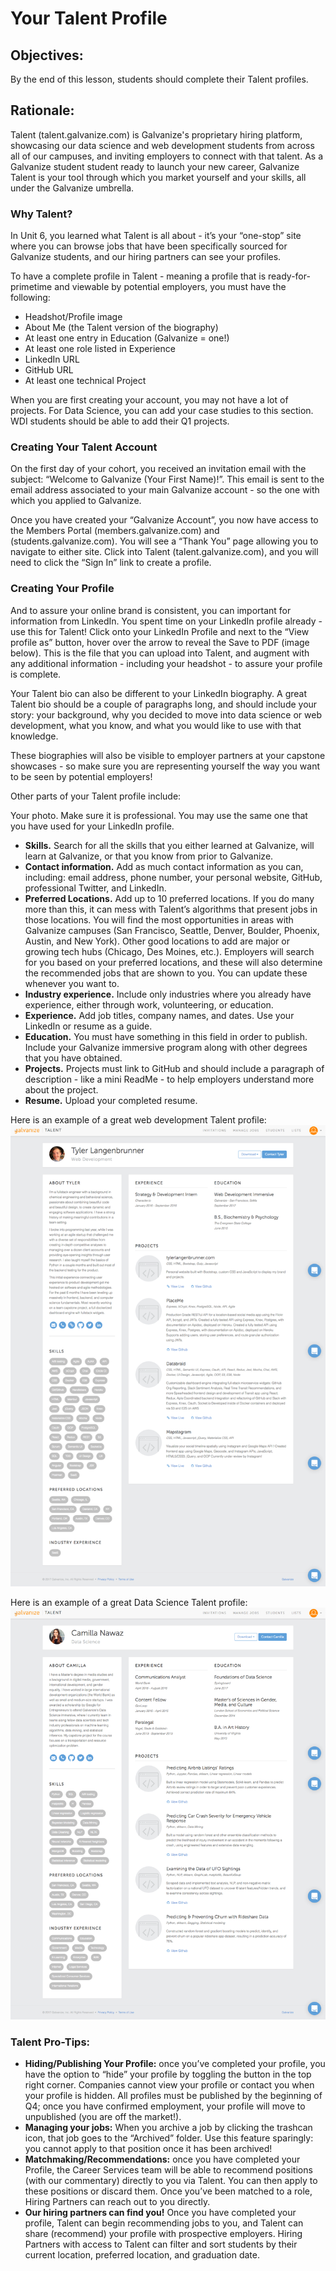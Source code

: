 # Your Talent Profile

## Objectives:

By the end of this lesson, students should complete their Talent profiles.

## Rationale:

Talent (talent.galvanize.com) is Galvanize's proprietary hiring platform, showcasing our data science and web development students from across all of our campuses, and inviting employers to connect with that talent. As a Galvanize student student ready to launch your new career, Galvanize Talent is your tool through which you market yourself and your skills, all under the Galvanize umbrella.

### Why Talent?

In Unit 6, you learned what Talent is all about - it’s your “one-stop” site where you can browse jobs that have been specifically sourced for Galvanize students, and our hiring partners can see your profiles. 

To have a complete profile in Talent - meaning a profile that is ready-for-primetime and viewable by potential employers, you must have the following: 

- Headshot/Profile image
- About Me (the Talent version of the biography)
- At least one entry in Education (Galvanize = one!) 
- At least one role listed in Experience
- LinkedIn URL
- GitHub URL
- At least one technical Project

When you are first creating your account, you may not have a lot of projects. For Data Science, you can add your case studies to this section. WDI students should be able to add their Q1 projects. 

### Creating Your Talent Account

On the first day of your cohort, you received an invitation email with the subject: “Welcome to Galvanize (Your First Name)!”. This email is sent to the email address associated to your main Galvanize account - so the one with which you applied to Galvanize. 

Once you have created your  “Galvanize Account”, you now have access to the Members Portal (members.galvanize.com) and (students.galvanize.com). You will see a “Thank You” page allowing you to navigate to either site. Click into Talent (talent.galvanize.com), and you will need to click the “Sign In” link to create a profile. 


### Creating Your Profile

And to assure your online brand is consistent, you can important for information from LinkedIn. You spent time on your LinkedIn profile already - use this for Talent! Click onto your LinkedIn Profile and next to the “View profile as” button, hover over the arrow to reveal the Save to PDF (image below). This is the file that you can upload into Talent, and augment with any additional information - including your headshot - to assure your profile is complete.

Your Talent bio can also be different to your LinkedIn biography. A great Talent bio should be a couple of paragraphs long, and should include your story: your background, why you decided to move into data science or web development, what you know, and what you would like to use with that knowledge.

These biographies will also be visible to employer partners at your capstone showcases - so make sure you are representing yourself the way you want to be seen by potential employers!

Other parts of your Talent profile include:

Your photo. Make sure it is professional. You may use the same one that you have used for your LinkedIn profile.
- **Skills.** Search for all the skills that you either learned at Galvanize, will learn at Galvanize, or that you know from prior to Galvanize.
- **Contact information.** Add as much contact information as you can, including: email address, phone number, your personal website, GitHub, professional Twitter, and LinkedIn.
- **Preferred Locations.** Add up to 10 preferred locations. If you do many more than this, it can mess with Talent’s algorithms that present jobs in those locations. You will find the most opportunities in areas with Galvanize campuses (San Francisco, Seattle, Denver, Boulder, Phoenix, Austin, and New York). Other good locations to add are major or growing tech hubs (Chicago, Des Moines, etc.). Employers will search for you based on your preferred locations, and these will also determine the recommended jobs that are shown to you. You can update these whenever you want to.
- **Industry experience.** Include only industries where you already have experience, either through work, volunteering, or education.
- **Experience.** Add job titles, company names, and dates. Use your LinkedIn or resume as a guide.
- **Education.** You must have something in this field in order to publish. Include your Galvanize immersive program along with other degrees that you have obtained. 
- **Projects.** Projects must link to GitHub and should include a paragraph of description - like a mini ReadMe - to help employers understand more about the project.
- **Resume.** Upload your completed resume.

Here is an example of a great web development Talent profile:
![Talent Profile Web Development](../images/talent-profile-wd.png)

Here is an example of a great Data Science Talent profile:
![Talent Profile Data Science](../images/talent-profile-ds.png)


### Talent Pro-Tips:

- **Hiding/Publishing Your Profile:** once you’ve completed your profile, you have the option to “hide” your profile by toggling the button in the top right corner. Companies cannot view your profile or contact you when your profile is hidden. All profiles must be published by the beginning of Q4; once you have confirmed employment, your profile will move to unpublished (you are off the market!). 
- **Managing your jobs:** When you archive a job by clicking the trashcan icon, that job goes to the “Archived” folder. Use this feature sparingly: you cannot apply to that position once it has been archived! 
- **Matchmaking/Recommendations:** once you have completed your Profile, the Career Services team will be able to recommend positions (with our commentary) directly to you via Talent. You can then apply to these positions or discard them. Once you’ve been matched to a role, Hiring Partners can reach out to you directly.
- **Our hiring partners can find you!** Once you have completed your profile, Talent can begin recommending jobs to you, and Talent can share (recommend) your profile with prospective employers. Hiring Partners with access to Talent can filter and sort students by their current location, preferred location, and graduation date.


